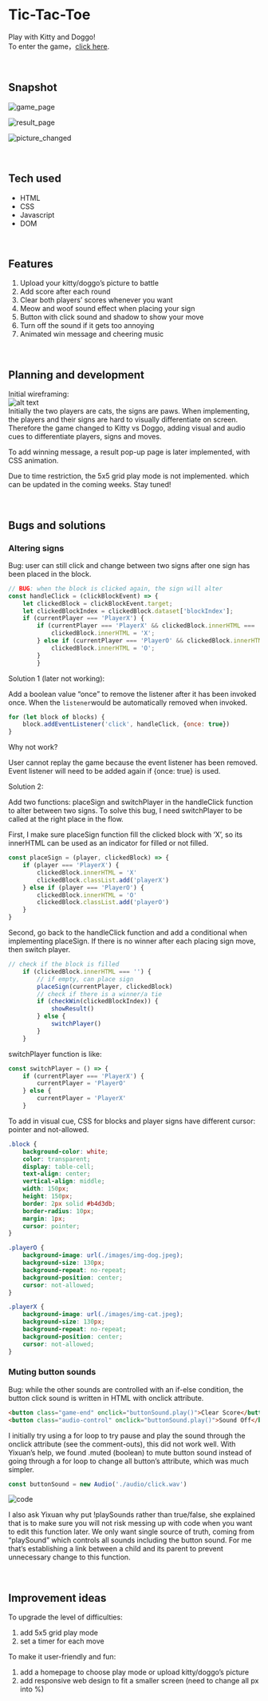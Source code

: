 # Tic-Tac-Toe
Play with Kitty and Doggo!  
To enter the game，[click here](https://ymcodespace.github.io/Tic-Tac-Toe/).

<br>  


## Snapshot  
![game_page](./images/Snapshot01.png)  

![result_page](./images/Snapshot02.png)  

![picture_changed](./images/Snapshot03.png)  

<br>  

## Tech used  
- HTML
- CSS
- Javascript
- DOM

<br>  

## Features 
1. Upload your kitty/doggo’s picture to battle
2. Add score after each round
3. Clear both players’ scores whenever you want
4. Meow and woof sound effect when placing your sign
5. Button with click sound and shadow to show your move
6. Turn off the sound if it gets too annoying
7. Animated win message and cheering music  

<br>  
 
## Planning and development  
Initial wireframing:  
![alt text](./images/wireframe.png)  
Initially the two players are cats, the signs are paws. When implementing, the players and their signs are hard to visually differentiate on screen. Therefore the game changed to Kitty vs Doggo, adding visual and audio cues to differentiate players, signs and moves.

To add winning message, a result pop-up page is later implemented, with CSS animation.

Due to time restriction, the 5x5 grid play mode is not implemented. which can be updated in the coming weeks. Stay tuned!  

<br>  

## Bugs and solutions  
### Altering signs

Bug: user can still click and change between two signs after one sign has been placed in the block.

```jsx
// BUG: when the block is clicked again, the sign will alter
const handleClick = (clickBlockEvent) => {
    let clickedBlock = clickBlockEvent.target;
    let clickedBlockIndex = clickedBlock.dataset['blockIndex'];
    if (currentPlayer === 'PlayerX') {
	    if (currentPlayer === 'PlayerX' && clickedBlock.innerHTML === '') {
	        clickedBlock.innerHTML = 'X';
	    } else if (currentPlayer === 'PlayerO' && clickedBlock.innerHTML === '') {
	        clickedBlock.innerHTML = 'O';
	    }
		}
```

Solution 1 (later not working): 

Add a boolean value “once” to remove the listener after it has been invoked once. When the `listener`would be automatically removed when invoked.

```jsx
for (let block of blocks) {
    block.addEventListener('click', handleClick, {once: true})
}
```

Why not work?

User cannot replay the game because the event listener has been removed. Event listener will need to be added again if {once: true} is used.

Solution 2:

Add two functions: placeSign and switchPlayer in the handleClick function to alter between two signs. To solve this bug, I need switchPlayer to be called at the right place in the flow.

First, I make sure placeSign function fill the clicked block with ‘X’, so its innerHTML can be used as an indicator for filled or not filled.

```jsx
const placeSign = (player, clickedBlock) => {
    if (player === 'PlayerX') {
        clickedBlock.innerHTML = 'X'
        clickedBlock.classList.add('playerX')
    } else if (player === 'PlayerO') {
        clickedBlock.innerHTML = 'O'
        clickedBlock.classList.add('playerO')
    }
}
```

Second, go back to the handleClick function and add a conditional when implementing placeSign. If there is no winner after each placing sign move, then switch player.

```jsx
// check if the block is filled
    if (clickedBlock.innerHTML === '') {
        // if empty, can place sign 
        placeSign(currentPlayer, clickedBlock)                                          
        // check if there is a winner/a tie
        if (checkWin(clickedBlockIndex)) {
            showResult()
        } else {
            switchPlayer()
        }
    }
```

switchPlayer function is like:

```jsx
const switchPlayer = () => {
    if (currentPlayer === 'PlayerX') {
        currentPlayer = 'PlayerO'
    } else {
        currentPlayer = 'PlayerX'
    }
```

To add in visual cue, CSS for blocks and player signs have different cursor: pointer and not-allowed.

```css
.block {
    background-color: white;
    color: transparent;
    display: table-cell;
    text-align: center;
    vertical-align: middle;
    width: 150px;
    height: 150px;
    border: 2px solid #b4d3db;
    border-radius: 10px;
    margin: 1px;
    cursor: pointer;
}
```

```css
.playerO {
    background-image: url(./images/img-dog.jpeg);
    background-size: 130px;
    background-repeat: no-repeat;
    background-position: center;
    cursor: not-allowed;
}

.playerX {
    background-image: url(./images/img-cat.jpeg);
    background-size: 130px;
    background-repeat: no-repeat;
    background-position: center;
    cursor: not-allowed;
}
```

### Muting button sounds

Bug: while the other sounds are controlled with an if-else condition, the button click sound is written in HTML with onclick attribute.

```html
<button class="game-end" onclick="buttonSound.play()">Clear Score</button>
<button class="audio-control" onclick="buttonSound.play()">Sound Off</button>
```

I initially try using a for loop to try pause and play the sound through the onclick attribute (see the comment-outs), this did not work well. With Yixuan’s help, we found .muted (boolean) to mute button sound instead of going through a for loop to change all button’s attribute, which was much simpler. 

```jsx
const buttonSound = new Audio('./audio/click.wav')
```

![code](./images/codeshot.png)

I also ask Yixuan why put !playSounds rather than true/false, she explained that is to make sure you will not risk messing up with code when you want to edit this function later. We only want single source of truth, coming from “playSound” which controls all sounds including the button sound. For me that’s establishing a link between a child and its parent to prevent unnecessary change to this function.

<br>  

## Improvement ideas  
To upgrade the level of difficulties:

1. add 5x5 grid play mode
2. set a timer for each move

To make it user-friendly and fun:

1. add a homepage to choose play mode or upload kitty/doggo’s picture
2. add responsive web design to fit a smaller screen (need to change all px into %)